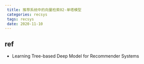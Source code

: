 ```yaml
---
 title: 推荐系统中的向量检索02-单塔模型
 categories: recsys
 tags: recsys
 date: 2020-11-10
---
```


## ref

- Learning Tree-based Deep Model for Recommender Systems